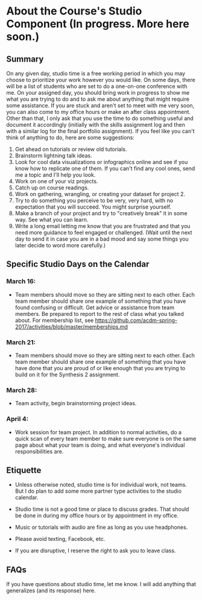 # About the Course's Studio Component (In progress. More here soon.)

## Summary

On any given day, studio time is a free working period in which you may choose to prioritize your work however you would like. On some days, there will be a list of students who are set to do a one-on-one conference with me. On your assigned day, you should bring work in progress to show me what you are trying to do and to ask me about anything that might require some assistance. If you are stuck and aren't set to meet with me very soon, you can also come to my office hours or make an after class appointment. Other than that, I only ask that you use the time to do something useful and document it accordingly (initially with the skills assignment log and then with a similar log for the final portfolio assignment). If you feel like you can't think of anything to do, here are some suggestions:

1. Get ahead on tutorials or review old tutorials.
2. Brainstorm lightning talk ideas.
3. Look for cool data visualizations or infographics online and see if you know how to replicate one of them. If you can't find any cool ones, send me a topic and I'll help you look.
4. Work on one of your viz projects.
5. Catch up on course readings.
6. Work on gathering, wrangling, or creating your dataset for project 2.
7. Try to do something you perceive to be very, very hard, with no expectation that you will succeed. You might surprise yourself.
8. Make a branch of your project and try to "creatively break" it in some way. See what you can learn.
9. Write a long email letting me know that you are frustrated and that you need more guidance to feel engaged or challenged. (Wait until the next day to send it in case you are in a bad mood and say some things you later decide to word more carefully.)

## Specific Studio Days on the Calendar

### March 16:

- Team members should move so they are sitting next to each other. Each team member should share one example of something that you have found confusing or difficult. Get advice or assistance from team members. Be prepared to report to the rest of class what you talked about. For membership list, see https://github.com/acdm-spring-2017/activities/blob/master/memberships.md

### March 21:

- Team members should move so they are sitting next to each other. Each team member should share one example of something that you have have done that you are proud of or like enough that you are trying to build on it for the Synthesis 2 assignment.

### March 28:

- Team activity, begin brainstorming project ideas.

### April 4:

- Work session for team project. In addition to normal activities, do a quick scan of every team member to make sure everyone is on the same page about what your team is doing, and what everyone's individual responsibilities are.


## Etiquette

- Unless otherwise noted, studio time is for individual work, not teams. But I do plan to add some more partner type activities to the studio calendar.

- Studio time is not a good time or place to discuss grades. That should be done in during my office hours or by appointment in my office.

- Music or tutorials with audio are fine as long as you use headphones.

- Please avoid texting, Facebook, etc.

- If you are disruptive, I reserve the right to ask you to leave class.

## FAQs

If you have questions about studio time, let me know. I will add anything that generalizes (and its response) here.
